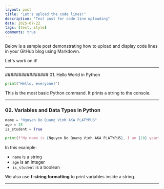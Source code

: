 ```yaml
---
layout: post
title: "Let's upload the code lines!"
description: "Test post for code line uploading"
date: 2025-07-22
tags: [test, style]
comments: true
---
```


Below is a sample post demonstrating how to upload and display code lines in your GitHub blog using Markdown.

Let's work on it!

---

################ 01. Hello World in Python

~~~python
print("Hello, everyone!")
~~~

This is the most basic Python command. It prints a string to the console.

---

### 02. Variables and Data Types in Python

~~~python
name = "Nguyen Do Quang Vinh AKA PLATYPUS"
age = 18
is_student = True

print(f"My name is {Nguyen Do Quang Vinh AKA PLATYPUS}, I am {18} years old.")
~~~

In this example:
- `name` is a string
- `age` is an integer
- `is_student` is a boolean

We also use **f-string formatting** to print variables inside a string.

---
